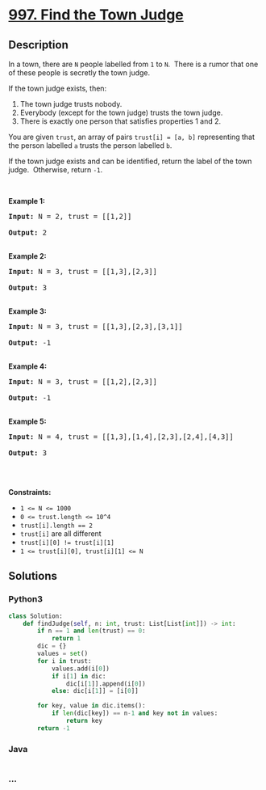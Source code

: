 # [997. Find the Town Judge](https://leetcode.com/problems/find-the-town-judge)



## Description

<p>In a town, there are <code>N</code> people labelled from&nbsp;<code>1</code> to <code>N</code>.&nbsp; There is a rumor that one of these people is secretly the town judge.</p>



<p>If the&nbsp;town judge exists, then:</p>



<ol>
	<li>The town judge trusts nobody.</li>
	<li>Everybody (except for the town judge) trusts the town judge.</li>
	<li>There is exactly one person that satisfies properties 1 and 2.</li>
</ol>



<p>You are given <code>trust</code>, an array of pairs <code>trust[i] = [a, b]</code> representing that the person labelled <code>a</code> trusts the person labelled <code>b</code>.</p>



<p>If the town judge exists and can be identified, return the label of the town judge.&nbsp; Otherwise, return <code>-1</code>.</p>



<p>&nbsp;</p>

<p><strong>Example 1:</strong></p>

<pre><strong>Input:</strong> N = 2, trust = [[1,2]]

<strong>Output:</strong> 2

</pre><p><strong>Example 2:</strong></p>

<pre><strong>Input:</strong> N = 3, trust = [[1,3],[2,3]]

<strong>Output:</strong> 3

</pre><p><strong>Example 3:</strong></p>

<pre><strong>Input:</strong> N = 3, trust = [[1,3],[2,3],[3,1]]

<strong>Output:</strong> -1

</pre><p><strong>Example 4:</strong></p>

<pre><strong>Input:</strong> N = 3, trust = [[1,2],[2,3]]

<strong>Output:</strong> -1

</pre><p><strong>Example 5:</strong></p>

<pre><strong>Input:</strong> N = 4, trust = [[1,3],[1,4],[2,3],[2,4],[4,3]]

<strong>Output:</strong> 3

</pre>

<p>&nbsp;</p>

<p><strong>Constraints:</strong></p>



<ul>
	<li><code>1 &lt;= N &lt;= 1000</code></li>
	<li><code>0 &lt;= trust.length &lt;= 10^4</code></li>
	<li><code>trust[i].length == 2</code></li>
	<li><code>trust[i]</code> are all different</li>
	<li><code>trust[i][0] != trust[i][1]</code></li>
	<li><code>1 &lt;= trust[i][0], trust[i][1] &lt;= N</code></li>
</ul>

## Solutions

<!-- tabs:start -->

### **Python3**

```python
class Solution:
    def findJudge(self, n: int, trust: List[List[int]]) -> int:
        if n == 1 and len(trust) == 0:
            return 1
        dic = {}
        values = set()
        for i in trust:
            values.add(i[0])
            if i[1] in dic:
                dic[i[1]].append(i[0])
            else: dic[i[1]] = [i[0]]

        for key, value in dic.items():
            if len(dic[key]) == n-1 and key not in values:
                return key
        return -1
```

### **Java**

```java

```

### **...**

```

```

<!-- tabs:end -->
